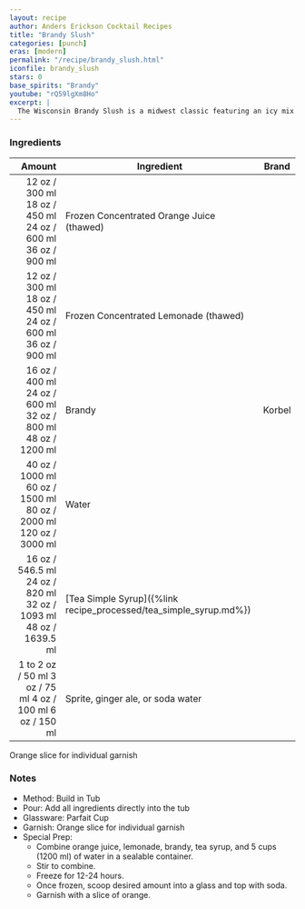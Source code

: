 ```yaml
---
layout: recipe
author: Anders Erickson Cocktail Recipes
title: "Brandy Slush"
categories: [punch]
eras: [modern]
permalink: "/recipe/brandy_slush.html"
iconfile: brandy_slush
stars: 0
base_spirits: "Brandy"
youtube: "rQ59lgXm8Ho"
excerpt: |
  The Wisconsin Brandy Slush is a midwest classic featuring an icy mix of fruit juice, tea, and brandy. This boozy punch is perfect to serve at your next party.<br><br>For a wintery twist, substitute the juice concentrates with cranberry and lime. Top with spicy ginger ale. Garnish with a sprig of rosemary.
---
```


### Ingredients

|    Amount | Ingredient                                              | Brand  |
| --------: | ------------------------------------------------------- | ------ |
|     <span class="onex active">12 oz / 300 ml</span> <span class="onehalfx">18 oz / 450 ml</span> <span class="twox">24 oz / 600 ml</span> <span class="threex">36 oz / 900 ml</span> | Frozen Concentrated Orange Juice (thawed)               |
|     <span class="onex active">12 oz / 300 ml</span> <span class="onehalfx">18 oz / 450 ml</span> <span class="twox">24 oz / 600 ml</span> <span class="threex">36 oz / 900 ml</span> | Frozen Concentrated Lemonade (thawed)                   |
|     <span class="onex active">16 oz / 400 ml</span> <span class="onehalfx">24 oz / 600 ml</span> <span class="twox">32 oz / 800 ml</span> <span class="threex">48 oz / 1200 ml</span> | Brandy                                                  | Korbel |
|     <span class="onex active">40 oz / 1000 ml</span> <span class="onehalfx">60 oz / 1500 ml</span> <span class="twox">80 oz / 2000 ml</span> <span class="threex">120 oz / 3000 ml</span> | Water                                                   |
|     <span class="onex active">16 oz / 546.5 ml</span> <span class="onehalfx">24 oz / 820 ml</span> <span class="twox">32 oz / 1093 ml</span> <span class="threex">48 oz / 1639.5 ml</span> | [Tea Simple Syrup]({%link recipe_processed/tea_simple_syrup.md%}) |
| 1 to <span class="onex active">2 oz / 50 ml</span> <span class="onehalfx">3 oz / 75 ml</span> <span class="twox">4 oz / 100 ml</span> <span class="threex">6 oz / 150 ml</span> | Sprite, ginger ale, or soda water                       |

Orange slice for individual garnish

### Notes

- Method: Build in Tub
- Pour: Add all ingredients directly into the tub
- Glassware: Parfait Cup
- Garnish: Orange slice for individual garnish
- Special Prep:
  - Combine orange juice, lemonade, brandy, tea syrup, and 5 cups (1200 ml) of water in a sealable container.
  - Stir to combine.
  - Freeze for 12-24 hours.
  - Once frozen, scoop desired amount into a glass and top with soda.
  - Garnish with a slice of orange.
